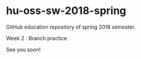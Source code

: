 # hu-oss-sw-2018-spring
GitHub education repository of spring 2018 semester.

Week 2 : Branch practice

See you soon!